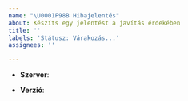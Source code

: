 ```yaml
---
name: "\U0001F98B Hibajelentés"
about: Készíts egy jelentést a javítás érdekében
title: ''
labels: 'Státusz: Várakozás...'
assignees: ''

---
```


<!--- Kritikus (nem publikus) hibák jelentése: https://www.oldcrafters.net/kapcsolat/ -->

<!-- Melyik szerveren van a hiba? pl.: Survival -->
* **Szerver**: 
<!-- Milyen verzióval játszol a szerveren? pl.: 1.14.4 -->
* **Verzió**:
